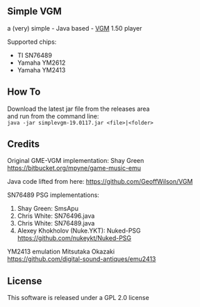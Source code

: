 Simple VGM
----------
a (very) simple - Java based - [VGM][1] 1.50 player  

Supported chips:
- TI SN76489
- Yamaha YM2612
- Yamaha YM2413

How To
-----
Download the latest jar file from the releases area  
and run from the command line:  
`java -jar simplevgm-19.0117.jar <file>|<folder>`

Credits
-------
Original GME-VGM implementation:
Shay Green
https://bitbucket.org/mpyne/game-music-emu

Java code lifted from here:
https://github.com/GeoffWilson/VGM

SN76489 PSG implementations:
1. Shay Green: SmsApu
2. Chris White: SN76496.java
3. Chris White: SN76489.java
4. Alexey Khokholov (Nuke.YKT): Nuked-PSG
   https://github.com/nukeykt/Nuked-PSG

YM2413 emulation
Mitsutaka Okazaki  
https://github.com/digital-sound-antiques/emu2413

License
-------

This software is released under a GPL 2.0 license

[1]: https://en.wikipedia.org/wiki/Video_game_music
